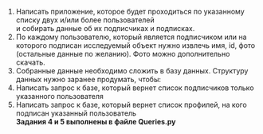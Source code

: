 1) Написать приложение, которое будет проходиться по указанному списку двух и/или более пользователей  
и собирать данные об их подписчиках и подписках.  
2) По каждому пользователю, который является подписчиком или на которого подписан исследуемый объект  нужно извлечь имя, id, фото (остальные данные по желанию). Фото можно дополнительно скачать.  
3) Собранные данные необходимо сложить в базу данных. Структуру данных нужно заранее продумать,  чтобы:  
4) Написать запрос к базе, который вернет список подписчиков только указанного пользователя  
5) Написать запрос к базе, который вернет список профилей, на кого подписан указанный пользователь  
**Задания 4 и 5 выполнены в файле Queries.py**